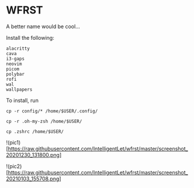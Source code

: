 # WFRST
A better name would be cool...

Install the following:
```
alacritty
cava
i3-gaps
neovim
picom
polybar
rofi
wal
wallpapers
```

To install, run

`cp -r config/* /home/$USER/.config/`

`cp -r .oh-my-zsh /home/$USER/`

`cp .zshrc /home/$USER/`

!(pic1)[https://raw.githubusercontent.com/IntelligentLet/wfrst/master/screenshot_20201230_131800.png]

!(pic2)[https://raw.githubusercontent.com/IntelligentLet/wfrst/master/screenshot_20210103_155708.png]
